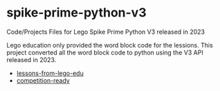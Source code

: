 # spike-prime-python-v3

Code/Projects Files for Lego Spike Prime Python V3 released in 2023

Lego education only provided the word block code for the lessions. This project converted all the word block code to python using the V3 API released in 2023. 

* [lessons-from-lego-edu](./lessons-from-lego-edu)
* [competition-ready](./competition-ready)



